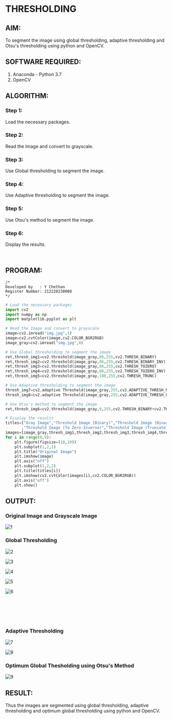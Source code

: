 # THRESHOLDING
## AIM:
To segment the image using global thresholding, adaptive thresholding and Otsu's thresholding using python and OpenCV.

## SOFTWARE REQUIRED:
1. Anaconda - Python 3.7
2. OpenCV

## ALGORITHM:

### Step 1:
Load the necessary packages.

### Step 2:
Read the Image and convert to grayscale.

### Step 3:
Use Global thresholding to segment the image.

### Step 4:
Use Adaptive thresholding to segment the image.

### Step 5:
Use Otsu's method to segment the image.

### Step 6:
Display the results.

<br>

## PROGRAM:
```
/*
Developed by   : Y Chethan
Register Number: 212220230008
*/
```
```python
# Load the necessary packages
import cv2
import numpy as np
import matplotlib.pyplot as plt

# Read the Image and convert to grayscale
image=cv2.imread("img.jpg",1)
image=cv2.cvtColor(image,cv2.COLOR_BGR2RGB)
image_gray=cv2.imread("img.jpg",0)

# Use Global thresholding to segment the image
ret,thresh_img1=cv2.threshold(image_gray,86,255,cv2.THRESH_BINARY)
ret,thresh_img2=cv2.threshold(image_gray,86,255,cv2.THRESH_BINARY_INV)
ret,thresh_img3=cv2.threshold(image_gray,86,255,cv2.THRESH_TOZERO)
ret,thresh_img4=cv2.threshold(image_gray,86,255,cv2.THRESH_TOZERO_INV)
ret,thresh_img5=cv2.threshold(image_gray,100,255,cv2.THRESH_TRUNC)

# Use Adaptive thresholding to segment the image
thresh_img7=cv2.adaptive Threshold(image_gray,255,cv2.ADAPTIVE_THRESH_MEAN_C,cv2.THRESH_BINARY,11,2)
thresh_img8=cv2.adaptive Threshold(image_gray,255,cv2.ADAPTIVE_THRESH_GAUSSIAN_C,cv2.THRESH_BINARY,11,2)

# Use Otsu's method to segment the image 
ret,thresh_img6=cv2.threshold(image_gray,0,255,cv2.THRESH_BINARY+cv2.THRESH_OTSU)

# Display the results
titles=["Gray Image","Threshold Image (Binary)","Threshold Image (Binary Inverse)","Threshold Image (To Zero)"
       ,"Threshold Image (To Zero-Inverse)","Threshold Image (Truncate)","Otsu","Adaptive Threshold (Mean)","Adaptive Threshold (Gaussian)"]
images=[image_gray,thresh_img1,thresh_img2,thresh_img3,thresh_img4,thresh_img5,thresh_img6,thresh_img7,thresh_img8]
for i in range(0,9):
    plt.figure(figsize=(10,10))
    plt.subplot(1,2,1)
    plt.title("Original Image")
    plt.imshow(image)
    plt.axis("off")
    plt.subplot(1,2,2)
    plt.title(titles[i])
    plt.imshow(cv2.cvtColor(images[i],cv2.COLOR_BGR2RGB))
    plt.axis("off")
    plt.show()
```
## OUTPUT:

### Original Image and Grayscale Image

![1](https://user-images.githubusercontent.com/75234991/169071832-5e558ef9-1f55-463a-9164-d8afc455d7e5.png)

### Global Thresholding

![2](https://user-images.githubusercontent.com/75234991/169071852-98d7c675-08da-491b-974d-c21c6e8e12df.png)

![3](https://user-images.githubusercontent.com/75234991/169071943-0836ded7-a61d-4db1-879e-d2641830a018.png)

![4](https://user-images.githubusercontent.com/75234991/169071950-715afa7b-2dfa-47dc-a239-0c66b73564b3.png)

![5](https://user-images.githubusercontent.com/75234991/169071962-c9353819-eb1b-4491-8e13-13f92f9142d4.png)

![6](https://user-images.githubusercontent.com/75234991/169071979-3dfa13f7-66db-494d-99a7-e03e681b7880.png)

<br><br><br><br>

### Adaptive Thresholding

![7](https://user-images.githubusercontent.com/75234991/169072009-d906532c-a3e9-407b-8270-7c8ac992104e.png)

![8](https://user-images.githubusercontent.com/75234991/169072024-5868900b-8453-46be-84a0-81e864e5520d.png)

### Optimum Global Thesholding using Otsu's Method

![9](https://user-images.githubusercontent.com/75234991/169072049-0de0b66f-6720-42a4-93fd-32e2169e6211.png)

## RESULT:
Thus the images are segmented using global thresholding, adaptive thresholding and optimum global thresholding using python and OpenCV.
